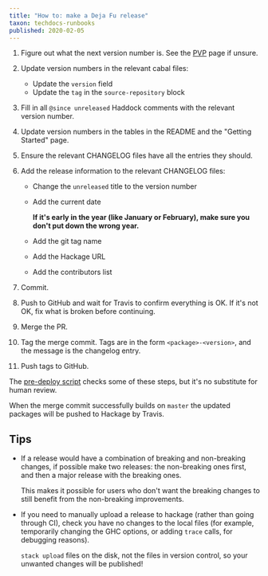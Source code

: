 ```yaml
---
title: "How to: make a Deja Fu release"
taxon: techdocs-runbooks
published: 2020-02-05
---
```


1. Figure out what the next version number is.  See the [PVP][] page
   if unsure.

2. Update version numbers in the relevant cabal files:

   - Update the `version` field
   - Update the `tag` in the ``source-repository`` block

3. Fill in all `@since unreleased` Haddock comments with the relevant
   version number.

4. Update version numbers in the tables in the README and the "Getting
   Started" page.

5. Ensure the relevant CHANGELOG files have all the entries they
   should.

6. Add the release information to the relevant CHANGELOG files:

   - Change the `unreleased` title to the version number
   - Add the current date

       **If it's early in the year (like January or February), make
       sure you don't put down the wrong year.**

   - Add the git tag name
   - Add the Hackage URL
   - Add the contributors list

7. Commit.

8. Push to GitHub and wait for Travis to confirm everything is OK.  If
   it's not OK, fix what is broken before continuing.

9. Merge the PR.

10. Tag the merge commit.  Tags are in the form
    `<package>-<version>`, and the message is the changelog entry.

11. Push tags to GitHub.

The [pre-deploy script][] checks some of these steps, but it's no
substitute for human review.

When the merge commit successfully builds on `master` the updated
packages will be pushed to Hackage by Travis.

[PVP]: https://pvp.haskell.org/
[pre-deploy script]: https://github.com/barrucadu/dejafu/blob/master/.travis/predeploy


Tips
----

- If a release would have a combination of breaking and non-breaking
  changes, if possible make two releases: the non-breaking ones first,
  and then a major release with the breaking ones.

  This makes it possible for users who don't want the breaking changes
  to still benefit from the non-breaking improvements.

- If you need to manually upload a release to hackage (rather than
  going through CI), check you have no changes to the local files (for
  example, temporarily changing the GHC options, or adding `trace`
  calls, for debugging reasons).

  `stack upload` files on the disk, not the files in version control,
  so your unwanted changes will be published!

